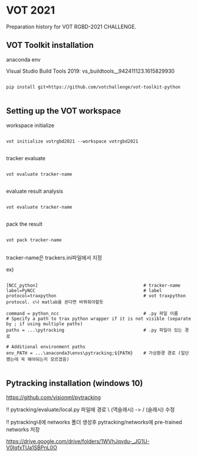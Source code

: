 # VOT 2021

Preparation history for VOT RGBD-2021 CHALLENGE.


## VOT Toolkit installation

anaconda env

Visual Studio Build Tools 2019: vs_buildtools__942411123.1615829930


<pre>
<code>
pip install git+https://github.com/votchallenge/vot-toolkit-python
</code>
</pre>



## Setting up the VOT workspace

workspace initialize
<pre>
<code>
vot initialize votrgbd2021 --workspace votrgbd2021
</code>
</pre>

tracker evaluate
<pre>
<code>
vot evaluate tracker-name
</code>
</pre>

evaluate result analysis
<pre>
<code>
vot evaluate tracker-name
</code>
</pre>

pack the result
<pre>
<code>
vot pack tracker-name
</code>
</pre>

tracker-name은 trackers.ini파일에서 지정


ex)
<pre>
<code>
[NCC_python]                                        # tracker-name
label=PyNCC                                         # label
protocol=traxpython                                 # vot traxpython protocol. c나 matlab을 쓴다면 바꿔줘야할듯

command = python_ncc                                # .py 파일 이름
# Specify a path to trax python wrapper if it is not visible (separate by ; if using multiple paths)
paths = ...\pytracking                              # .py 파일이 있는 경로

# Additional environment paths
env_PATH = ...\anaconda3\envs\pytracking;${PATH}    # 가상환경 경로 (일단 했는데 꼭 해야되는지 모르겠음)
</code>
</pre>


## Pytracking installation (windows 10)

https://github.com/visionml/pytracking


!! pytracking/evaluate/local.py 파일에 경로 \ (역슬래시) -> / (슬래시) 수정

!! pytracking내에 networks 폴더 생성후 pytracking/networks에 pre-trained networks 저장

https://drive.google.com/drive/folders/1WVhJqvdu-_JG1U-V0IqfxTUa1SBPnL0O

